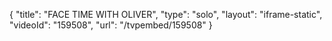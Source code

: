 {
    "title": "FACE TIME WITH OLIVER",
    "type": "solo",
    "layout": "iframe-static",
    "videoId": "159508",
    "url": "\/tvpembed\/159508"
}